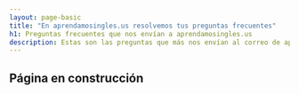 ```yaml
---
layout: page-basic
title: "En aprendamosingles.us resolvemos tus preguntas frecuentes"
h1: Preguntas frecuentes que nos envían a aprendamosingles.us
description: Estas son las preguntas que más nos envían al correo de aprendamoingles.us; y las compartimos contigo para que resuelvas tus dudas y avances
---
```

## Página en construcción